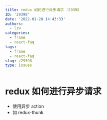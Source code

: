 ```yaml
---
title: redux 如何进行异步请求 !29398
ID: '29398'
date: '2022-01-28 14:43:33'
authors:
  - lzw
categories:
  - frame
  - react-faq
tags:
  - frame
  - react-faq
slug: /29398
type: issues
---
```


# redux 如何进行异步请求

- 使用异步 action
- 如 redux-thunk

